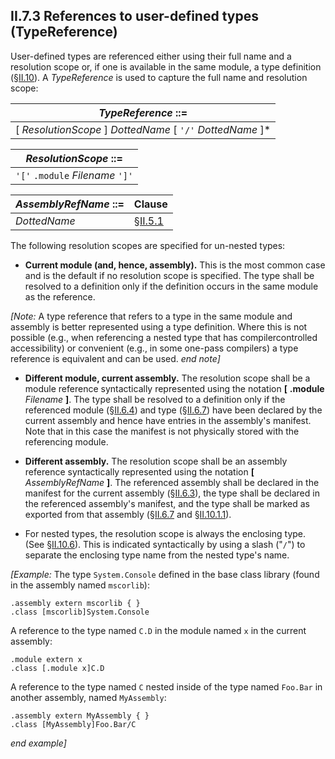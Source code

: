 ## II.7.3 References to user-defined types (TypeReference)

User-defined types are referenced either using their full name and a resolution scope or, if one is available in the same module, a type definition (§[II.10](#todo-missing-hyperlink)). A _TypeReference_ is used to capture the full name and resolution scope:

 | _TypeReference_ ::=
 | ----
 | [ _ResolutionScope_ ] _DottedName_ [ `'/'` _DottedName_ ]* 

 | _ResolutionScope_ ::=
 | ----
 | `'['` `.module` _Filename_ `']'` | `'['` _AssemblyRefName_ `']'`
 
 | _AssemblyRefName_ ::= | Clause
 | ---- | ----
 | _DottedName_ | §[II.5.1](#todo-missing-hyperlink)
 
The following resolution scopes are specified for un-nested types:

 * **Current module (and, hence, assembly).** This is the most common case and is the default if no resolution scope is specified.  The type shall be resolved to a definition only if the definition occurs in the same module as the reference.

_[Note:_ A type reference that refers to a type in the same module and assembly is better represented using a type definition. Where this is not possible (e.g., when referencing a nested type that has compilercontrolled accessibility) or convenient (e.g., in some one-pass compilers) a type reference is equivalent and can be used. _end note]_

 * **Different module, current assembly.** The resolution scope shall be a module reference syntactically represented using the notation **[** **.module** _Filename_ **\]**. The type shall be resolved to a definition only if the referenced module (§[II.6.4](#todo-missing-hyperlink)) and type (§[II.6.7](#todo-missing-hyperlink)) have been declared by the current assembly and hence have entries in the assembly's manifest. Note that in this case the manifest is not physically stored with the referencing module.

 * **Different assembly.** The resolution scope shall be an assembly reference syntactically represented using the notation **[** _AssemblyRefName_ **]**. The referenced assembly shall be declared in the manifest for the current assembly (§[II.6.3](#todo-missing-hyperlink)), the type shall be declared in the referenced assembly's manifest, and the type shall be marked as exported from that assembly (§[II.6.7](#todo-missing-hyperlink) and §[II.10.1.1](#todo-missing-hyperlink)).

 * For nested types, the resolution scope is always the enclosing type. (See §[II.10.6](#todo-missing-hyperlink)). This is indicated syntactically by using a slash ("`/`") to separate the enclosing type name from the nested type's name.

_[Example:_ The type `System.Console` defined in the base class library (found in the assembly named `mscorlib`):

 ```ilasm
 .assembly extern mscorlib { }
 .class [mscorlib]System.Console 
 ```

A reference to the type named `C.D` in the module named `x` in the current assembly:

 ```ilasm
 .module extern x
 .class [.module x]C.D
 ```

A reference to the type named `C` nested inside of the type named `Foo.Bar` in another assembly, named `MyAssembly`:

 ```ilasm
 .assembly extern MyAssembly { }
 .class [MyAssembly]Foo.Bar/C
 ```

_end example]_
